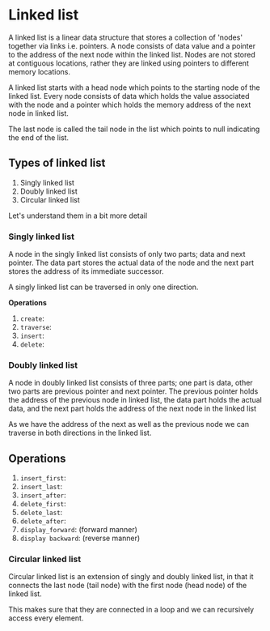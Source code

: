 # Linked list

A linked list is a linear data structure that stores a collection of 'nodes' together via links i.e. pointers. A node consists of data value and a pointer to the address of the next node within the linked list. Nodes are not stored at contiguous locations, rather they are linked using pointers to different memory locations.

A linked list starts with a head node which points to the starting node of the linked list. Every node consists of data which holds the value associated with the node and a pointer which holds the memory address of the next node in linked list.

The last node is called the tail node in the list which points to null indicating the end of the list.

## Types of linked list

1. Singly linked list
2. Doubly linked list
3. Circular linked list

Let's understand them in a bit more detail

### Singly linked list

A node in the singly linked list consists of only two parts; data and next pointer. The data part stores the actual data of the node and the next part stores the address of its immediate successor.

A singly linked list can be traversed in only one direction.


**Operations** 

1. `create`: 
2. `traverse`:
3. `insert`:
4. `delete`:

### Doubly linked list

A node in doubly linked list consists of three parts; one part is data, other two parts are previous pointer and next pointer. The previous pointer holds the address of the previous node in linked list, the data part holds the actual data, and the next part holds the address of the next node in the linked list

As we have the address of the next as well as the previous node we can traverse in both directions in the linked list.

## Operations

1. `insert_first`:
2. `insert_last`:
3. `insert_after`:
4. `delete_first`:
5. `delete_last`:
6. `delete_after`:
7. `display_forward`: (forward manner)
8. `display backward`: (reverse manner)

### Circular linked list

Circular linked list is an extension of singly and doubly linked list, in that it connects the last node (tail node) with the first node (head node) of the linked list.

This makes sure that they are connected in a loop and we can recursively access every element.